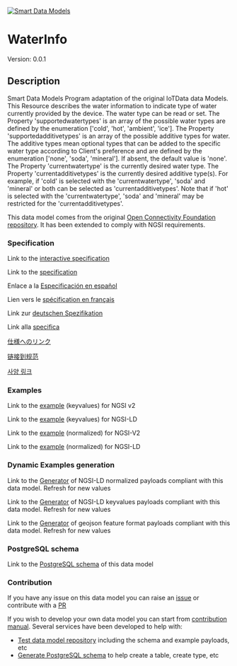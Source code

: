 [![Smart Data Models](https://smartdatamodels.org/wp-content/uploads/2022/01/SmartDataModels_logo.png "Logo")](https://smartdatamodels.org)
# WaterInfo
Version: 0.0.1

## Description 

Smart Data Models Program adaptation of the original IoTData data Models. This Resource describes the water information to indicate type of water currently provided by the device. The water type can be read or set. The Property 'supportedwatertypes' is an array of the possible water types are defined by the enumeration ['cold', 'hot', 'ambient', 'ice']. The Property 'supportedadditivetypes' is an array of the possible additive types for water. The additive types mean optional types that can be added to the specific water type according to Client's preference and are defined by the enumeration ['none', 'soda', 'mineral']. If absent, the default value is 'none'.  The Property 'currentwatertype' is the currently desired water type.  The Property 'currentadditivetypes' is the currently desired additive type(s).  For example, if 'cold' is selected with the 'currentwatertype', 'soda' and 'mineral' or both can be selected as 'currentadditivetypes'. Note that if 'hot' is selected with the 'currentwatertype', 'soda' and 'mineral' may be restricted for the 'currentadditivetypes'.

This data model comes from the original [Open Connectivity Foundation repository](https://github.com/openconnectivityfoundation/IoTDataModels). It has been extended to comply with NGSI requirements.
### Specification

Link to the [interactive specification](https://swagger.lab.fiware.org/?url=https://smart-data-models.github.io/dataModel.OCF/WaterInfo/swagger.yaml)

Link to the [specification](https://github.com/smart-data-models/dataModel.OCF/blob/master/WaterInfo/doc/spec.md)

Enlace a la [Especificación en español](https://github.com/smart-data-models/dataModel.OCF/blob/master/WaterInfo/doc/spec_ES.md)

Lien vers le [spécification en français](https://github.com/smart-data-models/dataModel.OCF/blob/master/WaterInfo/doc/spec_FR.md)

Link zur [deutschen Spezifikation](https://github.com/smart-data-models/dataModel.OCF/blob/master/WaterInfo/doc/spec_DE.md)

Link alla [specifica](https://github.com/smart-data-models/dataModel.OCF/blob/master/WaterInfo/doc/spec_IT.md)

[仕様へのリンク](https://github.com/smart-data-models/dataModel.OCF/blob/master/WaterInfo/doc/spec_JA.md)

[链接到规范](https://github.com/smart-data-models/dataModel.OCF/blob/master/WaterInfo/doc/spec_ZH.md)

[사양 링크](https://github.com/smart-data-models/dataModel.OCF/blob/master/WaterInfo/doc/spec_KO.md)
### Examples

Link to the [example](https://smart-data-models.github.io/dataModel.OCF/WaterInfo/examples/example.json) (keyvalues) for NGSI v2

Link to the [example](https://smart-data-models.github.io/dataModel.OCF/WaterInfo/examples/example.jsonld) (keyvalues) for NGSI-LD

Link to the [example](https://smart-data-models.github.io/dataModel.OCF/WaterInfo/examples/example-normalized.json) (normalized) for NGSI-V2

Link to the [example](https://smart-data-models.github.io/dataModel.OCF/WaterInfo/examples/example-normalized.jsonld) (normalized) for NGSI-LD
### Dynamic Examples generation

Link to the [Generator](https://smartdatamodels.org/extra/ngsi-ld_generator.php?schemaUrl=https://raw.githubusercontent.com/smart-data-models/dataModel.OCF/master/WaterInfo/schema.json&email=info@smartdatamodels.org) of NGSI-LD normalized payloads compliant with this data model. Refresh for new values

Link to the [Generator](https://smartdatamodels.org/extra/ngsi-ld_generator_keyvalues.php?schemaUrl=https://raw.githubusercontent.com/smart-data-models/dataModel.OCF/master/WaterInfo/schema.json&email=info@smartdatamodels.org) of NGSI-LD keyvalues payloads compliant with this data model. Refresh for new values

Link to the [Generator](https://smartdatamodels.org/extra/geojson_features_generator.php?schemaUrl=https://raw.githubusercontent.com/smart-data-models/dataModel.OCF/master/WaterInfo/schema.json&email=info@smartdatamodels.org) of geojson feature format payloads compliant with this data model. Refresh for new values
### PostgreSQL schema

Link to the [PostgreSQL schema](https://github.com/smart-data-models/dataModel.OCF/blob/master/WaterInfo/schema.sql) of this data model
### Contribution

 If you have any issue on this data model you can raise an [issue](https://github.com/smart-data-models/dataModel.OCF/issues)  or contribute with a [PR](https://github.com/smart-data-models/dataModel.OCF/pulls)

 If you wish to develop your own data model you can start from [contribution manual](https://bit.ly/contribution_manual). Several services have been developed to help with: 
 - [Test data model repository](https://smartdatamodels.org/index.php/data-models-contribution-api/) including the schema and example payloads, etc
 - [Generate PostgreSQL schema](https://smartdatamodels.org/index.php/sql-service/) to help create a table, create type, etc